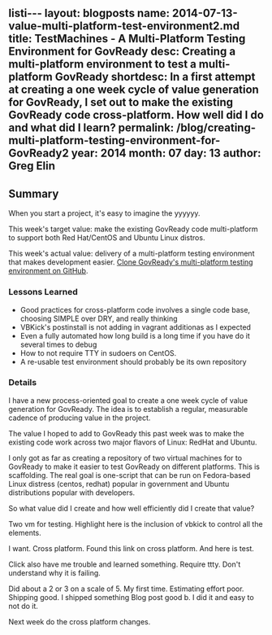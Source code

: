 listi---
layout: blogposts
name: 2014-07-13-value-multi-platform-test-environment2.md
title: TestMachines - A Multi-Platform Testing Environment for GovReady
desc: Creating a multi-platform environment to test a multi-platform GovReady 
shortdesc:  In a first attempt at creating a one week cycle of value generation for GovReady, I set out to make the existing GovReady code cross-platform. How well did I do and what did I learn?
permalink: /blog/creating-multi-platform-testing-environment-for-GovReady2
year: 2014
month: 07
day: 13
author: Greg Elin
---

## Summary
When you start a project, it's easy to imagine the yyyyyy.

This week's target value: make the existing GovReady code multi-platform to support both Red Hat/CentOS and Ubuntu Linux distros. 

This week's actual value: delivery of a multi-platform testing environment that makes development easier. <a href="http://github.com/govready/testmachines">Clone GovReady's multi-platform testing environment on GitHub</a>.

### Lessons Learned
- Good practices for cross-platform code involves a single code base, choosing SIMPLE over DRY, and really thinking
- VBKick's postinstall is not adding in vagrant additionas as I expected
- Even a fully automated how long build is a long time if you have do it several times to debug
- How to not require TTY in sudoers on CentOS.
- A re-usable test environment should probably be its own repository

### Details

I have a new process-oriented goal to create a one week cycle of value generation for GovReady. The idea is to establish a regular, measurable cadence of producing value in the project. 



The value I hoped to add to GovReady this past week was to make the existing code work across two major flavors of Linux: RedHat and Ubuntu.



I only got as far as creating a repository of two virtual machines for to GovReady to make it easier to test GovReady on different platforms. This is scaffolding. The real goal is one-script that can be run on Fedora-based Linux distress (centos, redhat) popular in government and Ubuntu distributions popular with developers.


So what value did I create and how well efficiently did I create that value?

Two vm for testing.
Highlight here is the inclusion of vbkick to control all the elements.

I want. Cross platform. Found this link on cross platform. And here is test.

Click also have me trouble and learned something. Require ttty.
Don't understand why it is failing.

Did about a 2 or 3 on a scale of 5.  My first time.
Estimating effort poor.
Shipping good. I shipped something
Blog post good b. I did it and easy to not do it.


Next week do the cross platform changes.

